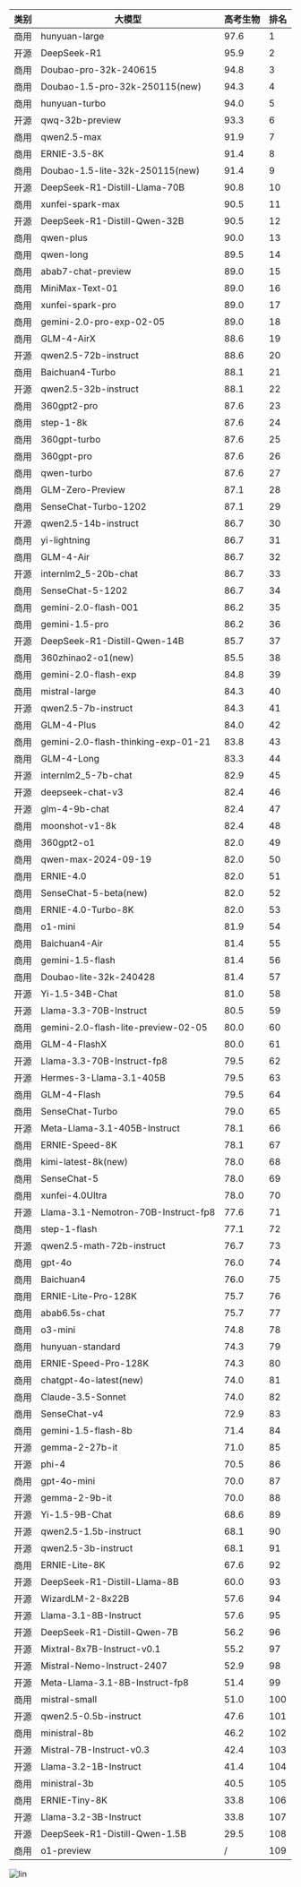 
| 类别 | 大模型                         | 高考生物 | 排名 |
|-----|------------------------------|---------|----|
|商用|hunyuan-large|97.6|1|
|开源|DeepSeek-R1|95.9|2|
|商用|Doubao-pro-32k-240615|94.8|3|
|商用|Doubao-1.5-pro-32k-250115(new)|94.3|4|
|商用|hunyuan-turbo|94.0|5|
|开源|qwq-32b-preview|93.3|6|
|商用|qwen2.5-max|91.9|7|
|商用|ERNIE-3.5-8K|91.4|8|
|商用|Doubao-1.5-lite-32k-250115(new)|91.4|9|
|开源|DeepSeek-R1-Distill-Llama-70B|90.8|10|
|商用|xunfei-spark-max|90.5|11|
|开源|DeepSeek-R1-Distill-Qwen-32B|90.5|12|
|商用|qwen-plus|90.0|13|
|商用|qwen-long|89.5|14|
|商用|abab7-chat-preview|89.0|15|
|商用|MiniMax-Text-01|89.0|16|
|商用|xunfei-spark-pro|89.0|17|
|商用|gemini-2.0-pro-exp-02-05|89.0|18|
|商用|GLM-4-AirX|88.6|19|
|开源|qwen2.5-72b-instruct|88.6|20|
|商用|Baichuan4-Turbo|88.1|21|
|开源|qwen2.5-32b-instruct|88.1|22|
|商用|360gpt2-pro|87.6|23|
|商用|step-1-8k|87.6|24|
|商用|360gpt-turbo|87.6|25|
|商用|360gpt-pro|87.6|26|
|商用|qwen-turbo|87.6|27|
|商用|GLM-Zero-Preview|87.1|28|
|商用|SenseChat-Turbo-1202|87.1|29|
|开源|qwen2.5-14b-instruct|86.7|30|
|商用|yi-lightning|86.7|31|
|商用|GLM-4-Air|86.7|32|
|开源|internlm2_5-20b-chat|86.7|33|
|商用|SenseChat-5-1202|86.7|34|
|商用|gemini-2.0-flash-001|86.2|35|
|商用|gemini-1.5-pro|86.2|36|
|开源|DeepSeek-R1-Distill-Qwen-14B|85.7|37|
|商用|360zhinao2-o1(new)|85.5|38|
|商用|gemini-2.0-flash-exp|84.8|39|
|商用|mistral-large|84.3|40|
|开源|qwen2.5-7b-instruct|84.3|41|
|商用|GLM-4-Plus|84.0|42|
|商用|gemini-2.0-flash-thinking-exp-01-21|83.8|43|
|商用|GLM-4-Long|83.3|44|
|开源|internlm2_5-7b-chat|82.9|45|
|开源|deepseek-chat-v3|82.4|46|
|开源|glm-4-9b-chat|82.4|47|
|商用|moonshot-v1-8k|82.4|48|
|商用|360gpt2-o1|82.0|49|
|商用|qwen-max-2024-09-19|82.0|50|
|商用|ERNIE-4.0|82.0|51|
|商用|SenseChat-5-beta(new)|82.0|52|
|商用|ERNIE-4.0-Turbo-8K|82.0|53|
|商用|o1-mini|81.9|54|
|商用|Baichuan4-Air|81.4|55|
|商用|gemini-1.5-flash|81.4|56|
|商用|Doubao-lite-32k-240428|81.4|57|
|开源|Yi-1.5-34B-Chat|81.0|58|
|开源|Llama-3.3-70B-Instruct|80.5|59|
|商用|gemini-2.0-flash-lite-preview-02-05|80.0|60|
|商用|GLM-4-FlashX|80.0|61|
|开源|Llama-3.3-70B-Instruct-fp8|79.5|62|
|开源|Hermes-3-Llama-3.1-405B|79.5|63|
|商用|GLM-4-Flash|79.5|64|
|商用|SenseChat-Turbo|79.0|65|
|开源|Meta-Llama-3.1-405B-Instruct|78.1|66|
|商用|ERNIE-Speed-8K|78.1|67|
|商用|kimi-latest-8k(new)|78.0|68|
|商用|SenseChat-5|78.0|69|
|商用|xunfei-4.0Ultra|78.0|70|
|开源|Llama-3.1-Nemotron-70B-Instruct-fp8|77.6|71|
|商用|step-1-flash|77.1|72|
|开源|qwen2.5-math-72b-instruct|76.7|73|
|商用|gpt-4o|76.0|74|
|商用|Baichuan4|76.0|75|
|商用|ERNIE-Lite-Pro-128K|75.7|76|
|商用|abab6.5s-chat|75.7|77|
|商用|o3-mini|74.8|78|
|商用|hunyuan-standard|74.3|79|
|商用|ERNIE-Speed-Pro-128K|74.3|80|
|商用|chatgpt-4o-latest(new)|74.0|81|
|商用|Claude-3.5-Sonnet|74.0|82|
|商用|SenseChat-v4|72.9|83|
|商用|gemini-1.5-flash-8b|71.4|84|
|开源|gemma-2-27b-it|71.0|85|
|开源|phi-4|70.5|86|
|商用|gpt-4o-mini|70.0|87|
|开源|gemma-2-9b-it|70.0|88|
|开源|Yi-1.5-9B-Chat|68.6|89|
|开源|qwen2.5-1.5b-instruct|68.1|90|
|开源|qwen2.5-3b-instruct|68.1|91|
|商用|ERNIE-Lite-8K|67.6|92|
|开源|DeepSeek-R1-Distill-Llama-8B|60.0|93|
|开源|WizardLM-2-8x22B|57.6|94|
|开源|Llama-3.1-8B-Instruct|57.6|95|
|开源|DeepSeek-R1-Distill-Qwen-7B|56.2|96|
|开源|Mixtral-8x7B-Instruct-v0.1|55.2|97|
|开源|Mistral-Nemo-Instruct-2407|52.9|98|
|开源|Meta-Llama-3.1-8B-Instruct-fp8|51.4|99|
|商用|mistral-small|51.0|100|
|开源|qwen2.5-0.5b-instruct|47.6|101|
|商用|ministral-8b|46.2|102|
|开源|Mistral-7B-Instruct-v0.3|42.4|103|
|开源|Llama-3.2-1B-Instruct|41.4|104|
|商用|ministral-3b|40.5|105|
|商用|ERNIE-Tiny-8K|33.8|106|
|开源|Llama-3.2-3B-Instruct|33.8|107|
|开源|DeepSeek-R1-Distill-Qwen-1.5B|29.5|108|
|商用|o1-preview|/|109|


![lin](../pic/gaokao-biology.png)
